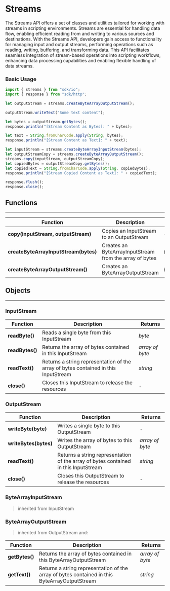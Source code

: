 # Streams

The Streams API offers a set of classes and utilities tailored for working with streams in scripting environments. Streams are essential for handling data flow, enabling efficient reading from and writing to various sources and destinations. With the Streams API, developers gain access to functionality for managing input and output streams, performing operations such as reading, writing, buffering, and transforming data. This API facilitates seamless integration of stream-based operations into scripting workflows, enhancing data processing capabilities and enabling flexible handling of data streams.

### Basic Usage

```javascript
import { streams } from "sdk/io";
import { response } from "sdk/http";

let outputStream = streams.createByteArrayOutputStream();

outputStream.writeText("Some text content");

let bytes = outputStream.getBytes();
response.println("[Stream Content as Bytes]: " + bytes);

let text = String.fromCharCode.apply(String, bytes);
response.println("[Stream Content as Text]: " + text);

let inputStream = streams.createByteArrayInputStream(bytes);
let outputStreamCopy = streams.createByteArrayOutputStream();
streams.copy(inputStream, outputStreamCopy);
let copiedBytes = outputStreamCopy.getBytes();
let copiedText = String.fromCharCode.apply(String, copiedBytes);
response.println("[Stream Copied Content as Text]: " + copiedText);

response.flush();
response.close();
```

## Functions

---

Function     | Description | Returns
------------ | ----------- | --------
**copy(inputStream, outputStream)**   | Copies an InputStream to an OutputStream | -
**createByteArrayInputStream(bytes)**   | Creates an ByteArrayInputStream from the array of bytes | *ByteArrayInputStream*
**createByteArrayOutputStream()**   | Creates an ByteArrayOutputStream | *ByteArrayOutputStream*


## Objects

---

### InputStream

Function     | Description | Returns
------------ | ----------- | --------
**readByte()**   | Reads a single byte from this InputStream | *byte*
**readBytes()**   | Returns the array of bytes contained in this InputStream | *array of byte*
**readText()**   | Returns a string representation of the array of bytes contained in this InputStream | *string*
**close()**   | Closes this InputStream to release the resources | -


### OutputStream

Function     | Description | Returns
------------ | ----------- | --------
**writeByte(byte)**   | Writes a single byte to this OutputStream | -
**writeBytes(bytes)**   | Writes the array of bytes to this OutputStream | *array of byte*
**readText()**   | Returns a string representation of the array of bytes contained in this InputStream | *string*
**close()**   | Closes this OutputStream to release the resources | -


### ByteArrayInputStream

> inherited from InputStream

### ByteArrayOutputStream

> inherited from OutputStream and:

Function     | Description | Returns
------------ | ----------- | --------
**getBytes()**   | Returns the array of bytes contained in this ByteArrayOutputStream | *array of byte*
**getText()**   | Returns a string representation of the array of bytes contained in this ByteArrayOutputStream | *string*